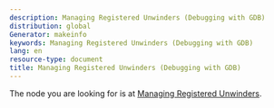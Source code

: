 ```yaml
---
description: Managing Registered Unwinders (Debugging with GDB)
distribution: global
Generator: makeinfo
keywords: Managing Registered Unwinders (Debugging with GDB)
lang: en
resource-type: document
title: Managing Registered Unwinders (Debugging with GDB)
---
```

The node you are looking for is at [Managing Registered Unwinders](Unwinding-Frames-in-Python.html#Managing-Registered-Unwinders).
